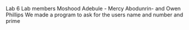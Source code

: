 Lab 6
Lab members 
Moshood Adebule - Mercy Abodunrin- and Owen Phillips
We made a program to ask for the users name and number and prime